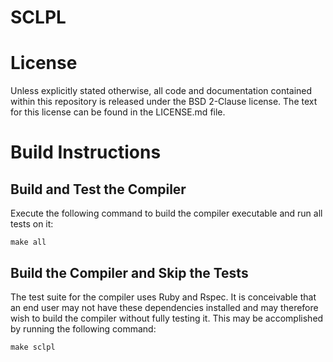 # SCLPL

# License

Unless explicitly stated otherwise, all code and documentation contained within
this repository is released under the BSD 2-Clause license. The text for this
license can be found in the LICENSE.md file.

# Build Instructions

## Build and Test the Compiler

Execute the following command to build the compiler executable and run all tests
on it:

    make all

## Build the Compiler and Skip the Tests

The test suite for the compiler uses Ruby and Rspec. It is conceivable that an
end user may not have these dependencies installed and may therefore wish to
build the compiler without fully testing it. This may be accomplished by
running the following command:

    make sclpl
